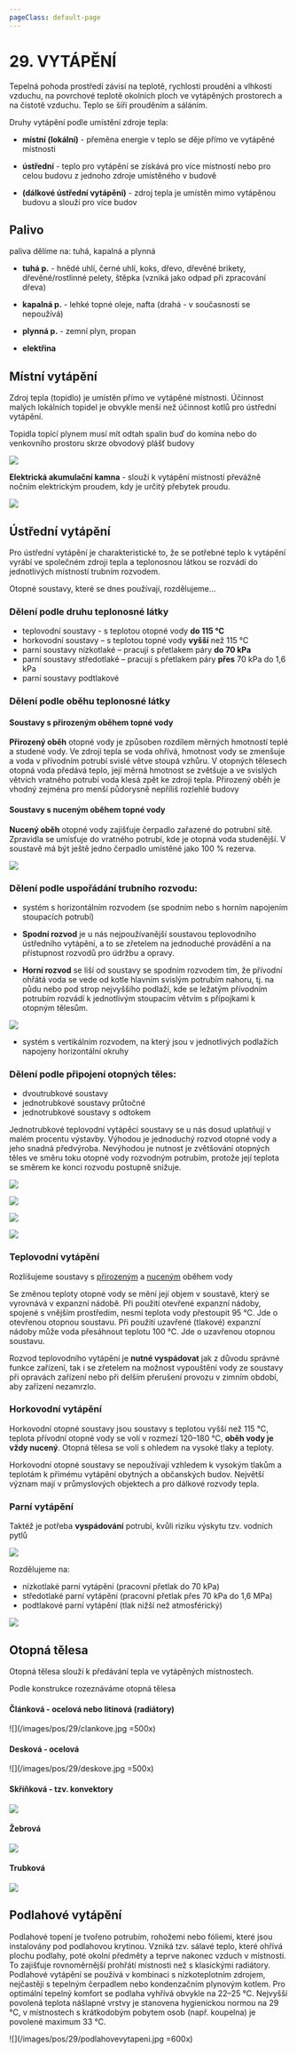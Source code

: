```yaml
---
pageClass: default-page
---
```


# 29. VYTÁPĚNÍ

Tepelná pohoda prostředí závisí na teplotě, rychlosti proudění a vlhkosti vzduchu, na povrchové teplotě okolních ploch ve vytápěných prostorech a na čistotě vzduchu. Teplo se šíří prouděním a sáláním.

Druhy vytápění podle umístění zdroje tepla:

- **místní (lokální)** - přeměna energie v teplo se děje přímo ve vytápěné místnosti

- **ústřední** - teplo pro vytápění se získává pro více místností nebo pro celou budovu z jednoho zdroje umístěného v budově

- **(dálkové ústřední vytápění)** - zdroj tepla je umístěn mimo vytápěnou budovu a slouží pro více budov

## Palivo

paliva dělíme na: tuhá, kapalná a plynná

- **tuhá p.** - hnědé uhlí, černé uhlí, koks, dřevo, dřevěné brikety, dřevěné/rostlinné pelety, štěpka (vzniká jako odpad při zpracování dřeva)

- **kapalná p.** - lehké topné oleje, nafta (drahá - v současnosti se nepoužívá)

- **plynná p.** - zemní plyn, propan

- **elektřina**

## Místní vytápění

Zdroj tepla (topidlo) je umístěn přímo ve vytápěné místnosti. Účinnost malých lokálních topidel je obvykle menší než účinnost kotlů pro ústřední vytápění.

Topidla topící plynem musí mít odtah spalin buď do komína nebo do venkovního prostoru skrze obvodový plášť budovy

![](/images/pos/29/plynovetopidlo.jpg)

**Elektrická akumulační kamna** - slouží k vytápění místností převážně nočním elektrickým proudem, kdy je určitý přebytek proudu.

![](/images/pos/29/akumulacnikamna.jpg)

## Ústřední vytápění

Pro ústřední vytápění je charakteristické to, že se potřebné teplo k vytápění vyrábí ve společném zdroji tepla a teplonosnou látkou se rozvádí do jednotlivých místností trubním rozvodem.

Otopné soustavy, které se dnes používají, rozdělujeme...

### Dělení podle druhu teplonosné látky

- teplovodní soustavy - s teplotou otopné vody **do 115 °C**
- horkovodní soustavy – s teplotou topné vody **vyšší** než 115 °C
- parní soustavy nízkotlaké – pracují s přetlakem páry **do 70 kPa**
- parní soustavy středotlaké – pracují s přetlakem páry **přes** 70 kPa do 1,6 kPa
- parní soustavy podtlakové

### Dělení podle oběhu teplonosné látky

#### Soustavy s přirozeným oběhem topné vody

**Přirozený oběh** otopné vody je způsoben rozdílem měrných hmotností teplé a studené vody. Ve zdroji tepla se voda ohřívá, hmotnost vody se zmenšuje a voda v přívodním potrubí svislé větve stoupá vzhůru. V otopných tělesech otopná voda předává teplo, její měrná hmotnost se zvětšuje a ve svislých větvích vratného potrubí voda klesá zpět ke zdroji tepla. Přirozený oběh je vhodný zejména pro menší půdorysně nepříliš rozlehlé budovy

#### Soustavy s nuceným oběhem topné vody

**Nucený oběh** otopné vody zajišťuje čerpadlo zařazené do potrubní sítě. Zpravidla se umísťuje do vratného potrubí, kde je otopná voda studenější. V soustavě má být ještě jedno čerpadlo umístěné jako 100 % rezerva.

![](/images/pos/29/obehvody.jpg)

### Dělení podle uspořádání trubního rozvodu:

- systém s horizontálním rozvodem (se spodním nebo s horním napojením stoupacích potrubí)

- **Spodní rozvod** je u nás nejpoužívanější soustavou teplovodního ústředního vytápění, a to se zřetelem na jednoduché provádění a na přístupnost rozvodů pro údržbu a opravy.

- **Horní rozvod** se liší od soustavy se spodním rozvodem tím, že přívodní ohřátá voda se vede od kotle hlavním svislým potrubím nahoru, tj. na půdu nebo pod strop nejvyššího podlaží, kde se ležatým přívodním potrubím rozvádí k jednotlivým stoupacím větvím s přípojkami k otopným tělesům.

![](/images/pos/29/rozvod1.jpg)

- systém s vertikálním rozvodem, na který jsou v jednotlivých podlažích napojeny horizontální okruhy

### Dělení podle připojení otopných těles:

- dvoutrubkové soustavy
- jednotrubkové soustavy průtočné
- jednotrubkové soustavy s odtokem

Jednotrubkové teplovodní vytápěcí soustavy se u nás dosud uplatňují v malém procentu výstavby. Výhodou je jednoduchý rozvod otopné vody a jeho snadná předvýroba. Nevýhodou je nutnost je zvětšování otopných těles ve směru toku otopné vody rozvodným potrubím, protože její teplota se směrem ke konci rozvodu postupně snižuje.

![](/images/pos/29/rozvod2.jpg)

![](/images/pos/29/rozvod3.jpg)

![](/images/pos/29/rozvod4.jpg)

![](/images/pos/29/rozvod5.jpg)

### Teplovodní vytápění

Rozlišujeme soustavy s [přirozeným](#soustavy-s-prirozenym-obehem-topne-vody) a [nuceným](#soustavy-s-nucenym-obehem-topne-vody) oběhem vody

Se změnou teploty otopné vody se mění její objem v soustavě, který se vyrovnává v expanzní nádobě. Při použití otevřené expanzní nádoby, spojené s vnějším prostředím, nesmí teplota vody přestoupit 95 °C. Jde o otevřenou otopnou soustavu. Při použití uzavřené (tlakové) expanzní nádoby může voda přesáhnout teplotu 100 °C. Jde o uzavřenou otopnou soustavu.

Rozvod teplovodního vytápění je **nutné vyspádovat** jak z důvodu správné funkce zařízení, tak i se zřetelem na možnost vypouštění vody ze soustavy při opravách zařízení nebo při delším přerušení provozu v zimním období, aby zařízení nezamrzlo.

### Horkovodní vytápění

Horkovodní otopné soustavy jsou soustavy s teplotou vyšší než 115 °C, teplota přívodní otopné vody se volí v rozmezí 120–180 °C, **oběh vody je vždy nucený**. Otopná tělesa se volí s ohledem na vysoké tlaky a teploty.

Horkovodní otopné soustavy se nepoužívají vzhledem k vysokým tlakům a teplotám k přímému vytápění obytných a občanských budov. Největší význam mají v průmyslových objektech a pro dálkové rozvody tepla.

### Parní vytápění

Taktéž je potřeba **vyspádování** potrubí, kvůli riziku výskytu tzv. vodních pytlů

![](/images/pos/29/vodnipytel.jpg)

Rozdělujeme na:

- nízkotlaké parní vytápění (pracovní přetlak do 70 kPa)
- středotlaké parní vytápění (pracovní přetlak přes 70 kPa do 1,6 MPa)
- podtlakové parní vytápění (tlak nižší než atmosférický)

![](/images/pos/29/rozvod6.jpg)

## Otopná tělesa

Otopná tělesa slouží k předávání tepla ve vytápěných místnostech.

Podle konstrukce rozeznáváme otopná tělesa

#### Článková - ocelová nebo litinová (radiátory)

![](/images/pos/29/clankove.jpg =500x)

#### Desková - ocelová

![](/images/pos/29/deskove.jpg =500x)

#### Skříňková - tzv. konvektory

![](/images/pos/29/konvektor.jpg)

#### Žebrová

![](/images/pos/29/zebrove.jpg)

#### Trubková

![](/images/pos/29/trubkove.jpg)

## Podlahové vytápění

Podlahové topení je tvořeno potrubím, rohožemi nebo fóliemi, které jsou instalovány pod podlahovou krytinou. Vzniká tzv. sálavé teplo, které ohřívá plochu podlahy, poté okolní předměty a teprve nakonec vzduch v místnosti. To zajišťuje rovnoměrnější prohřátí místnosti než s klasickými radiátory. Podlahové vytápění se používá v kombinaci s nízkoteplotním zdrojem, nejčastěji s tepelným čerpadlem nebo kondenzačním plynovým kotlem. Pro optimální tepelný komfort se podlaha vyhřívá obvykle na 22–25 °C. Nejvyšší povolená teplota nášlapné vrstvy je stanovena hygienickou normou na 29 °C, v místnostech s krátkodobým pobytem osob (např. koupelna) je povolené maximum 33 °C.

![](/images/pos/29/podlahovevytapeni.jpg =600x)
